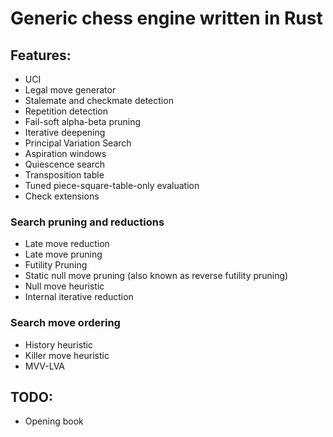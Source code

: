 # Generic chess engine written in Rust

## Features:
- UCI
- Legal move generator
- Stalemate and checkmate detection
- Repetition detection
- Fail-soft alpha-beta pruning
- Iterative deepening
- Principal Variation Search
- Aspiration windows
- Quiescence search
- Transposition table
- Tuned piece-square-table-only evaluation
- Check extensions

### Search pruning and reductions
- Late move reduction
- Late move pruning
- Futility Pruning
- Static null move pruning (also known as reverse futility pruning)
- Null move heuristic
- Internal iterative reduction

### Search move ordering
- History heuristic
- Killer move heuristic
- MVV-LVA

## TODO:
- Opening book